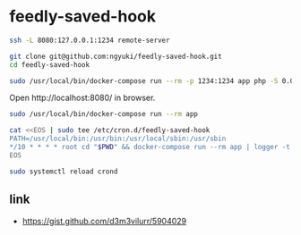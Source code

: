# feedly-saved-hook

```sh
ssh -L 8080:127.0.0.1:1234 remote-server

git clone git@github.com:ngyuki/feedly-saved-hook.git
cd feedly-saved-hook

sudo /usr/local/bin/docker-compose run --rm -p 1234:1234 app php -S 0.0.0.0:1234 -t script/
```

Open http://localhost:8080/ in browser.

```sh
sudo /usr/local/bin/docker-compose run --rm app
```

```sh
cat <<EOS | sudo tee /etc/cron.d/feedly-saved-hook
PATH=/usr/local/bin:/usr/bin:/usr/local/sbin:/usr/sbin
*/10 * * * * root cd "$PWD" && docker-compose run --rm app | logger -t feedly-saved-hook
EOS

sudo systemctl reload crond
```

## link

- https://gist.github.com/d3m3vilurr/5904029
